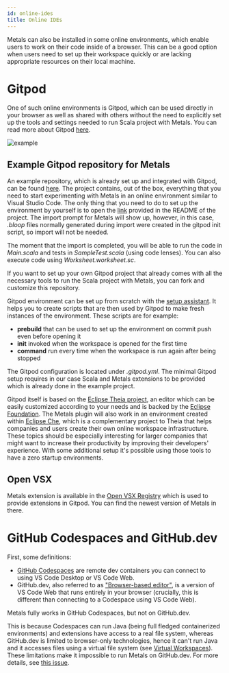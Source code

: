 ```yaml
---
id: online-ides
title: Online IDEs
---
```


Metals can also be installed in some online environments, which enable users to
work on their code inside of a browser. This can be a good option when users need
to set up their workspace quickly or are lacking appropriate resources on their
local machine.

# Gitpod

One of such online environments is Gitpod, which can be used directly in your
browser as well as shared with others without the need to explicitly set up the
tools and settings needed to run Scala project with Metals. You can read more
about Gitpod [here](https://www.gitpod.io/docs/).

![example](https://imgur.com/2AiIN43.gif)

## Example Gitpod repository for Metals

An example repository, which is already set up and integrated with Gitpod, can
be found [here](https://github.com/scalameta/metals-gitpod-sample). The project
contains, out of the box, everything that you need to start experimenting with
Metals in an online environment similar to Visual Studio Code. The only thing
that you need to do to set up the environment by yourself is to open the
[link](https://gitpod.io/#https://github.com/scalameta/gitpod-sample) provided
in the README of the project. The import prompt for Metals will show up,
however, in this case, _.bloop_ files normally generated during import were
created in the gitpod init script, so import will not be needed.

The moment that the import is completed, you will be able to run the code in
_Main.scala_ and tests in _SampleTest.scala_ (using code lenses). You can also
execute code using _Worksheet.worksheet.sc_.

If you want to set up your own Gitpod project that already comes with all the
necessary tools to run the Scala project with Metals, you can fork and customize
this repository.

Gitpod environment can be set up from scratch with the
[setup assistant](https://www.gitpod.io/docs/configuration/). It helps you to
create scripts that are then used by Gitpod to make fresh instances of the
environment. These scripts are for example:

- **prebuild** that can be used to set up the environment on commit push even
  before opening it
- **init** invoked when the workspace is opened for the first time
- **command** run every time when the workspace is run again after being stopped

The Gitpod configuration is located under _.gitpod.yml_. The minimal Gitpod
setup requires in our case Scala and Metals extensions to be provided which is
already done in the example project.

Gitpod itself is based on the [Eclipse Theia project](https://theia-ide.org/),
an editor which can be easily customized according to your needs and is backed
by the [Eclipse Foundation](https://www.eclipse.org/org/foundation/). The Metals
plugin will also work in an environment created within
[Eclipse Che](https://www.eclipse.org/che/), which is a complementary project to
Theia that helps companies and users create their own online workspace
infrastructure. These topics should be especially interesting for larger
companies that might want to increase their productivity by improving their
developers' experience. With some additional setup it's possible using those
tools to have a zero startup environments.

## Open VSX

Metals extension is available in the [Open VSX Registry](https://open-vsx.org/)
which is used to provide extensions in Gitpod.
You can find the newest version of Metals in there.

# GitHub Codespaces and GitHub.dev

First, some definitions:

- [GitHub Codespaces](https://github.com/features/codespaces) are remote dev containers you can connect to using VS Code Desktop or VS Code Web.
- GitHub.dev, also referred to as ["Browser-based editor"](https://code.visualstudio.com/docs/remote/codespaces#_browserbased-editor), is a version of VS Code Web that runs entirely in your browser (crucially, this is different than connecting to a Codespace using VS Code Web).

Metals fully works in GitHub Codespaces, but not on GitHub.dev.

This is because Codespaces can run Java (being full fledged containerized environments) and extensions have access to a real file system, whereas GitHub.dev is limited to browser-only technologies, hence it can't run Java and it accesses files using a virtual file system (see [Virtual Workspaces](https://github.com/microsoft/vscode/wiki/Virtual-Workspaces)). These limitations make it impossible to run Metals on GitHub.dev. For more details, see [this issue](https://github.com/scalameta/metals-feature-requests/issues/225).

